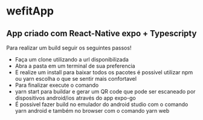 # wefitApp
## App criado com React-Native expo + Typescripty

Para realizar um build seguir os seguintes passos!
- Faça um clone utilizando a url disponibilizada
- Abra a pasta em um terminal de sua preferencia
- E realize um install para baixar todos os pacotes é possivel utilizar npm ou yarn escolha o que se sentir mais confortavel
- Para finalizar execute o comando
- yarn start para buildar e gerar um QR code que pode ser escaneado por dispositivos android/ios através do app expo-go 
- É possivel fazer build no emulador do android studio com o comando yarn android e também no browser com o comando yarn web 
